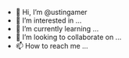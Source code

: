 - 👋 Hi, I’m @ustingamer
- 👀 I’m interested in ...
- 🌱 I’m currently learning ...
- 💞️ I’m looking to collaborate on ...
- 📫 How to reach me ...

<!---
ustingamer/ustingamer is a ✨ special ✨ repository because its `README.md` (this file) appears on your GitHub profile.
You can click the Preview link to take a look at your changes.
--->
